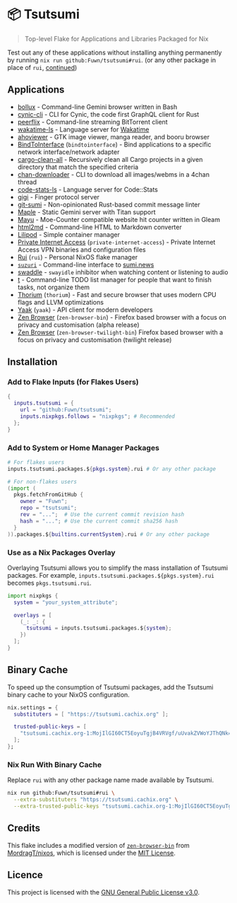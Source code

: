 # 📦 Tsutsumi

> Top-level Flake for Applications and Libraries Packaged for Nix

Test out any of these applications without installing anything permanently by
running `nix run github:Fuwn/tsutsumi#rui`. (or any other package in place of
`rui`, [continued](#nix-run-with-binary-cache))

## Applications

- [bollux](https://tildegit.org/acdw/bollux) - Command-line Gemini browser
  written in Bash
- [cynic-cli](https://github.com/obmarg/cynic/tree/main/cynic-cli) - CLI for
  Cynic, the code first GraphQL client for Rust
- [peerflix](https://github.com/mafintosh/peerflix) - Command-line streaming
  BitTorrent client
- [wakatime-ls](https://github.com/wakatime/zed-wakatime/tree/master/wakatime-ls)
  \- Language server for [Wakatime](https://wakatime.com/)
- [ahoviewer](https://github.com/ahodesuka/ahoviewer) - GTK image viewer,
  manga reader, and booru browser
- [BindToInterface](https://github.com/JsBergbau/BindToInterface)
  (`bindtointerface`) - Bind applications to a specific network
  interface/network adapter
- [cargo-clean-all](https://github.com/dnlmlr/cargo-clean-all) - Recursively
  clean all Cargo projects in a given directory that match the specified criteria
- [chan-downloader](https://github.com/nixports/chan-downloader) - CLI to
  download all images/webms in a 4chan thread
- [code-stats-ls](https://github.com/maxdeviant/code-stats-ls) - Language
  server for Code::Stats
- [gigi](https://github.com/Fuwn/gigi/) - Finger protocol server
- [git-sumi](https://github.com/welpo/git-sumi) - Non-opinionated Rust-based
  commit message linter
- [Maple](https://github.com/gemrest/maple) - Static Gemini server with Titan support
- [Mayu](https://github.com/Fuwn/mayu) - Moe-Counter compatible website hit
  counter written in Gleam
- [html2md](https://github.com/suntong/html2md) - Command-line HTML to Markdown converter
- [Lilipod](https://github.com/89luca89/lilipod) - Simple container manager
- [Private Internet Access](https://www.privateinternetaccess.com/)
  (`private-internet-access`) - Private Internet Access VPN binaries and
  configuration files
- [Rui](https://github.com/Fuwn/rui/) (`rui`) - Personal NixOS flake manager
- [`suzuri`](https://github.com/Fuwn/suzuri) - Command-line interface to [sumi.news](https://sumi.news)
- [swaddle](https://github.com/ATTron/swaddle) - `swayidle` inhibitor when
  watching content or listening to audio
- [t](https://github.com/nixports/t) - Command-line TODO list manager for
  people that want to finish tasks, not organize them
- [Thorium](https://thorium.rocks/) (`thorium`) - Fast and secure browser that
  uses modern CPU flags and LLVM optimizations
- [Yaak](https://yaak.app/) (`yaak`) - API client for modern developers
- [Zen Browser](https://zen-browser.app/) (`zen-browser-bin`) - Firefox based
  browser with a focus on privacy and customisation (alpha release)
- [Zen Browser](https://zen-browser.app/) (`zen-browser-twilight-bin`) Firefox based
  browser with a focus on privacy and customisation (twilight release)

## Installation

### Add to Flake Inputs (for Flakes Users)

```nix
{
  inputs.tsutsumi = {
    url = "github:Fuwn/tsutsumi";
    inputs.nixpkgs.follows = "nixpkgs"; # Recommended
  };
}
```

### Add to System or Home Manager Packages

```nix
# For flakes users
inputs.tsutsumi.packages.${pkgs.system}.rui # Or any other package

# For non-flakes users
(import (
  pkgs.fetchFromGitHub {
    owner = "Fuwn";
    repo = "tsutsumi";
    rev = "...";  # Use the current commit revision hash
    hash = "..."; # Use the current commit sha256 hash
  }
)).packages.${builtins.currentSystem}.rui # Or any other package
```

### Use as a Nix Packages Overlay

Overlaying Tsutsumi allows you to simplify the mass installation of Tsutsumi
packages. For example, `inputs.tsutsumi.packages.${pkgs.system}.rui` becomes
`pkgs.tsutsumi.rui`.

```nix
import nixpkgs {
  system = "your_system_attribute";

  overlays = [
    (_: _: {
      tsutsumi = inputs.tsutsumi.packages.${system};
    })
  ];
}
```

## Binary Cache

To speed up the consumption of Tsutsumi packages, add the Tsutsumi binary cache
to your NixOS configuration.

```nix
nix.settings = {
  substituters = [ "https://tsutsumi.cachix.org" ];

  trusted-public-keys = [
    "tsutsumi.cachix.org-1:MojIlGI60CT5EoyuTgjB4VRVgf/uUvakZVWoYJThQNk="
  ];
};
```

### Nix Run With Binary Cache

Replace `rui` with any other package name made available by Tsutsumi.

```bash
nix run github:Fuwn/tsutsumi#rui \
  --extra-substituters "https://tsutsumi.cachix.org" \
  --extra-trusted-public-keys "tsutsumi.cachix.org-1:MojIlGI60CT5EoyuTgjB4VRVgf/uUvakZVWoYJThQNk="
```

## Credits

This flake includes a modified version of
[`zen-browser-bin`](https://github.com/MordragT/nixos/blob/master/pkgs/by-name/zen-browser-bin/default.nix)
from [MordragT/nixos](https://github.com/MordragT/nixos), which is licensed
under the [MIT License](https://github.com/MordragT/nixos/blob/master/license).

## Licence

This project is licensed with the [GNU General Public License v3.0](./LICENSE.txt).

